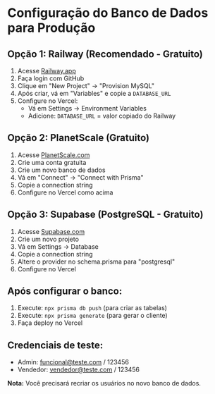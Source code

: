 # Configuração do Banco de Dados para Produção

## Opção 1: Railway (Recomendado - Gratuito)

1. Acesse [Railway.app](https://railway.app)
2. Faça login com GitHub
3. Clique em "New Project" → "Provision MySQL"
4. Após criar, vá em "Variables" e copie a `DATABASE_URL`
5. Configure no Vercel:
   - Vá em Settings → Environment Variables
   - Adicione: `DATABASE_URL` = valor copiado do Railway

## Opção 2: PlanetScale (Gratuito)

1. Acesse [PlanetScale.com](https://planetscale.com)
2. Crie uma conta gratuita
3. Crie um novo banco de dados
4. Vá em "Connect" → "Connect with Prisma"
5. Copie a connection string
6. Configure no Vercel como acima

## Opção 3: Supabase (PostgreSQL - Gratuito)

1. Acesse [Supabase.com](https://supabase.com)
2. Crie um novo projeto
3. Vá em Settings → Database
4. Copie a connection string
5. Altere o provider no schema.prisma para "postgresql"
6. Configure no Vercel

## Após configurar o banco:

1. Execute: `npx prisma db push` (para criar as tabelas)
2. Execute: `npx prisma generate` (para gerar o cliente)
3. Faça deploy no Vercel

## Credenciais de teste:

- Admin: funcional@teste.com / 123456
- Vendedor: vendedor@teste.com / 123456

**Nota:** Você precisará recriar os usuários no novo banco de dados.
